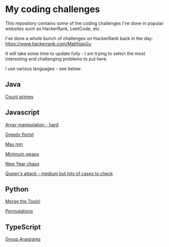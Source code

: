 # My coding challenges

This repository contains some of the coding challenges I've done in popular websites such as HackerRank, LeetCode, etc.

I've done a whole bunch of challenges on HackerRank back in the day:
https://www.hackerrank.com/MatthiasGu

It will take some time to update fully - I am trying to select the most interesting and challenging problems to put here.

I use various languages - see below:

## Java
[Count primes](https://github.com/MatthiasGu/coding-challenges/blob/master/src/java/CountPrimes.java)

## Javascript
[Array manipulation - hard](https://github.com/MatthiasGu/coding-challenges/blob/master/src/javascript/arrayManipulation.js)

[Greedy florist](https://github.com/MatthiasGu/coding-challenges/blob/master/src/javascript/greedyFlorist.js)

[Max min](https://github.com/MatthiasGu/coding-challenges/blob/master/src/javascript/maxMin.js)

[Minimum swaps](https://github.com/MatthiasGu/coding-challenges/blob/master/src/javascript/minimumSwaps.js)

[New Year chaos](https://github.com/MatthiasGu/coding-challenges/blob/master/src/javascript/newYearChaos.js)

[Queen's attack - medium but lots of cases to check](https://github.com/MatthiasGu/coding-challenges/blob/master/src/javascript/queensAttack.js)

## Python
[Merge the Tools!](https://github.com/MatthiasGu/coding-challenges/blob/master/src/python/merge_the_tools.py)

[Permutations](https://github.com/MatthiasGu/coding-challenges/blob/master/src/python/permutations.py)

## TypeScript
[Group Anagrams](https://github.com/MatthiasGu/coding-challenges/blob/master/src/typescript/groupAnagrams.ts)
